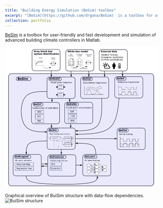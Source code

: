 ```yaml
---
title: "Building Energy Simulation (BeSim) toolbox"
excerpt: "[BeSim](https://github.com/drgona/BeSim)  is a toolbox for user-friendly and fast development and simulation of advanced building climate controllers in Matlab. <br/><img src='/images/BeSim_structure2.png'>"
collection: portfolio
---
```


[BeSim](https://github.com/drgona/BeSim) is a toolbox for user-friendly and fast development and simulation of advanced building climate controllers in Matlab.

<img src='/images/BeSim_structure2.png'>

Graphical overview of BuiSim structure with data-flow dependencies.
![BuiSim structure](https://github.com/drgona/BeSim/blob/master/Data/Page/BeSim_structure2.png)
